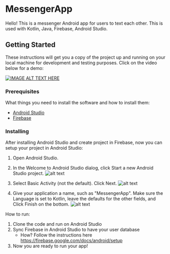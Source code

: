 # MessengerApp
 
Hello! This is a messenger Android app for users to text each other. This is used with Kotlin, Java, Firebase, Android Studio. 

## Getting Started
These instructions will get you a copy of the project up and running on your local machine for development and testing purposes. Click on the video below for a demo:

[![IMAGE ALT TEXT HERE](http://img.youtube.com/vi/grki3KX6KEE/0.jpg)](http://www.youtube.com/watch?v=grki3KX6KEE)


### Prerequisites
What things you need to install the software and how to install them:
- [Android Studio](https://developer.android.com/studio)
- [Firebase](https://firebase.google.com/)

### Installing
After installing Android Studio and create project in Firebase, now you can setup your project in Android Studio:

1. Open Android Studio.

2. In the Welcome to Android Studio dialog, click Start a new Android Studio project.
![alt text](https://github.com/erinabila/MessengerApp/blob/master/img_readme/two_install.PNG)
 
3. Select Basic Activity (not the default). Click Next.
![alt text](https://github.com/erinabila/MessengerApp/blob/master/img_readme/three_install.PNG)

4. Give your application a name, such as "MessengerApp". Make sure the Language is set to Kotlin, leave the defaults for the other fields, and Click Finish on the bottom. 
![alt text](https://github.com/erinabila/MessengerApp/blob/master/img_readme/four_install.PNG)


How to run:
1. Clone the code and run on Android Studio
2. Sync Firebase in Android Studio to have your user database
   - How? Follow the instructions here https://firebase.google.com/docs/android/setup
3. Now you are ready to run your app! 


